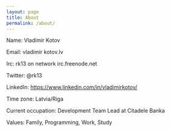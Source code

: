 ```yaml
---
layout: page
title: About
permalink: /about/
---
```


Name: Vladimir Kotov

Email: vladimir kotov.lv

Irc: rk13 on network irc.freenode.net

Twitter: @rk13

LinkedIn: https://www.linkedin.com/in/vladimirkotov/

Time zone: Latvia/Riga

Current occupation: Development Team Lead at Citadele Banka

Values: Family, Programming, Work, Study
